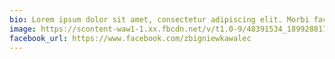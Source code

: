 ```yaml
---
bio: Lorem ipsum dolor sit amet, consectetur adipiscing elit. Morbi facilisis massa ipsum. Nullam laoreet vehicula libero sit amet gravida. Donec tempor congue ligula ut consectetur. Nunc rutrum vel quam in sollicitudin.
image: https://scontent-waw1-1.xx.fbcdn.net/v/t1.0-9/48391534_1899288170119769_5968503115362598912_n.jpg?_nc_cat=103&_nc_sid=85a577&_nc_oc=AQnaYS0owvRoQK7q5JGYkq4eUZJuXiWNV_fyQkpX4PzT9QxqtJQLHy3wPvFwRictUns&_nc_ht=scontent-waw1-1.xx&oh=6dc15868c54ba267ca4c13e0528b9daa&oe=5EDA2A7B
facebook_url: https://www.facebook.com/zbigniewkawalec
---
```

